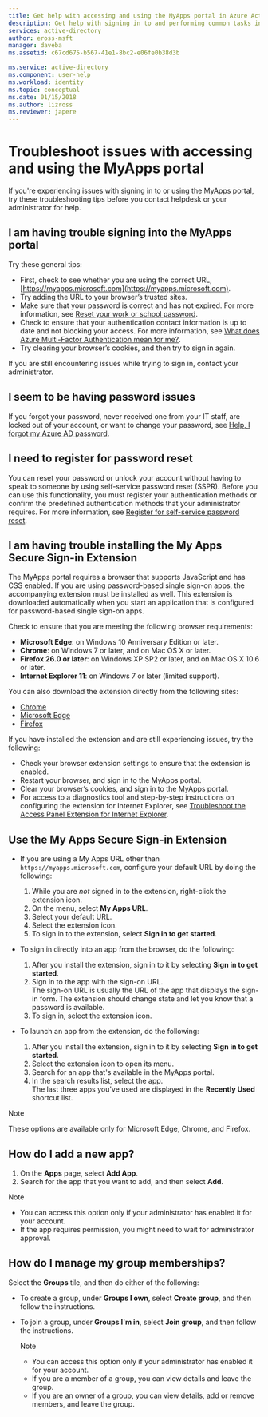 ```yaml
---
title: Get help with accessing and using the MyApps portal in Azure Active Directory | Microsoft Docs
description: Get help with signing in to and performing common tasks in the access panel.
services: active-directory
author: eross-msft
manager: daveba
ms.assetid: c67cd675-b567-41e1-8bc2-e06fe0b38d3b

ms.service: active-directory
ms.component: user-help
ms.workload: identity
ms.topic: conceptual
ms.date: 01/15/2018
ms.author: lizross
ms.reviewer: japere
---
```


# Troubleshoot issues with accessing and using the MyApps portal

If you're experiencing issues with signing in to or using the MyApps portal, try these troubleshooting tips before you contact helpdesk or your administrator for help.

## I am having trouble signing into the MyApps portal

Try these general tips:

- First, check to see whether you are using the correct URL, [https://myapps.microsoft.com](https://myapps.microsoft.com).
- Try adding the URL to your browser’s trusted sites.
- Make sure that your password is correct and has not expired. For more information, see [Reset your work or school password](active-directory-passwords-update-your-own-password.md).
- Check to ensure that your authentication contact information is up to date and not blocking your access. For more information, see [What does Azure Multi-Factor Authentication mean for me?](https://docs.microsoft.com/azure/multi-factor-authentication/end-user/multi-factor-authentication-end-user).
- Try clearing your browser’s cookies, and then try to sign in again.

If you are still encountering issues while trying to sign in, contact your administrator.

## I seem to be having password issues

If you forgot your password, never received one from your IT staff, are locked out of your account, or want to change your password, see [Help, I forgot my Azure AD password](active-directory-passwords-update-your-own-password.md).

## I need to register for password reset

You can reset your password or unlock your account without having to speak to someone by using self-service password reset (SSPR). Before you can use this functionality, you must register your authentication methods or confirm the predefined authentication methods that your administrator requires. For more information, see [Register for self-service password reset](active-directory-passwords-reset-register.md).

## I am having trouble installing the My Apps Secure Sign-in Extension

The MyApps portal requires a browser that supports JavaScript and has CSS enabled. If you are using password-based single sign-on apps, the accompanying extension must be installed as well. This extension is downloaded automatically when you start an application that is configured for password-based single sign-on apps.

Check to ensure that you are meeting the following browser requirements:

- **Microsoft Edge**: on Windows 10 Anniversary Edition or later.
- **Chrome**: on Windows 7 or later, and on Mac OS X or later.
- **Firefox 26.0 or later**: on Windows XP SP2 or later, and on Mac OS X 10.6 or later.
- **Internet Explorer 11**: on Windows 7 or later (limited support).

You can also download the extension directly from the following sites:

- [Chrome](https://go.microsoft.com/fwlink/?linkid=866367)
- [Microsoft Edge](https://go.microsoft.com/fwlink/?linkid=845176)
- [Firefox](https://go.microsoft.com/fwlink/?linkid=866366)

If you have installed the extension and are still experiencing issues, try the following:

- Check your browser extension settings to ensure that the extension is enabled.
- Restart your browser, and sign in to the MyApps portal.
- Clear your browser’s cookies, and sign in to the MyApps portal.
- For access to a diagnostics tool and step-by-step instructions on configuring the extension for Internet Explorer, see [Troubleshoot the Access Panel Extension for Internet Explorer](https://docs.microsoft.com/azure/active-directory/active-directory-saas-ie-troubleshooting).

## Use the My Apps Secure Sign-in Extension
* If you are using a My Apps URL other than `https://myapps.microsoft.com`, configure your default URL by doing the following:
   1. While you are *not* signed in to the extension, right-click the extension icon.
   2. On the menu, select **My Apps URL**.
   3. Select your default URL.
   4. Select the extension icon.
   5. To sign in to the extension, select **Sign in to get started**.

* To sign in directly into an app from the browser, do the following:
   1. After you install the extension, sign in to it by selecting **Sign in to get started**.
   2. Sign in to the app with the sign-on URL.  
       The sign-on URL is usually the URL of the app that displays the sign-in form.
       The extension should change state and let you know that a password is available.
   3. To sign in, select the extension icon.

* To launch an app from the extension, do the following:
   1. After you install the extension, sign in to it by selecting **Sign in to get started**.
   2. Select the extension icon to open its menu.
   3. Search for an app that's available in the MyApps portal.
   4. In the search results list, select the app.  
       The last three apps you've used are displayed in the **Recently Used** shortcut list.

> [!NOTE]
> These options are available only for Microsoft Edge, Chrome, and Firefox.

## How do I add a new app?

1.	On the **Apps** page, select **Add App**.
2.	Search for the app that you want to add, and then select **Add**.

   > [!NOTE]
   > * You can access this option only if your administrator has enabled it for your account.
   > * If the app requires permission, you might need to wait for administrator approval.

## How do I manage my group memberships?

Select the **Groups** tile, and then do either of the following:
* To create a group, under **Groups I own**, select **Create group**, and then follow the instructions.
* To join a group, under **Groups I'm in**, select **Join group**, and then follow the instructions.

   > [!NOTE]
   > * You can access this option only if your administrator has enabled it for your account.
   > * If you are a member of a group, you can view details and leave the group.
   > * If you are an owner of a group, you can view details, add or remove members, and leave the group.